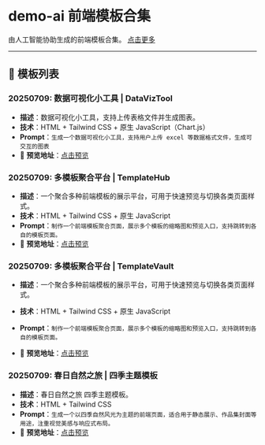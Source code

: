 # demo-ai 前端模板合集

由人工智能协助生成的前端模板合集。 [点击更多](https://github.halobug.cn/demo-ai/)


---

## 📁 模板列表


### 20250709:  数据可视化小工具 | DataVizTool

- **描述**：数据可视化小工具，支持上传表格文件并生成图表。
- **技术**：HTML + Tailwind CSS + 原生 JavaScript（Chart.js）
- **Prompt**：`生成一个数据可视化小工具，支持用户上传 excel 等数据格式文件，生成可交互的图表`
- 🔗 **预览地址**：[点击预览](https://github.halobug.cn/demo-ai/Template/DataVizTool_20250709/index.html)


### 20250709: 多模板聚合平台 | TemplateHub

- **描述**：一个聚合多种前端模板的展示平台，可用于快速预览与切换各类页面样式。
- **技术**：HTML + Tailwind CSS + 原生 JavaScript
- **Prompt**：`制作一个前端模板聚合页面，展示多个模板的缩略图和预览入口，支持跳转到各自的模板页面。`
- 🔗 **预览地址**：[点击预览](https://github.halobug.cn/demo-ai/Template/TemplateHub_20250709/index.html)


### 20250709: 多模板聚合平台 | TemplateVault

- **描述**：一个聚合多种前端模板的展示平台，可用于快速预览与切换各类页面样式。
- **技术**：HTML + Tailwind CSS + 原生 JavaScript
- **Prompt**：`制作一个前端模板聚合页面，展示多个模板的缩略图和预览入口，支持跳转到各自的模板页面。`

- 🔗 **预览地址**：[点击预览](https://github.halobug.cn/demo-ai/Template/TemplateVault/index.html)


### 20250709: 春日自然之旅 | 四季主题模板

- **描述**：春日自然之旅 四季主题模板。
- **技术**：HTML + Tailwind CSS
- **Prompt**：`生成一个以四季自然风光为主题的前端页面，适合用于静态展示、作品集封面等用途，注重视觉美感与响应式布局。`
- 🔗 **预览地址**：[点击预览](https://github.halobug.cn/demo-ai/Template/SeasonalNatureGallery_20250709)
